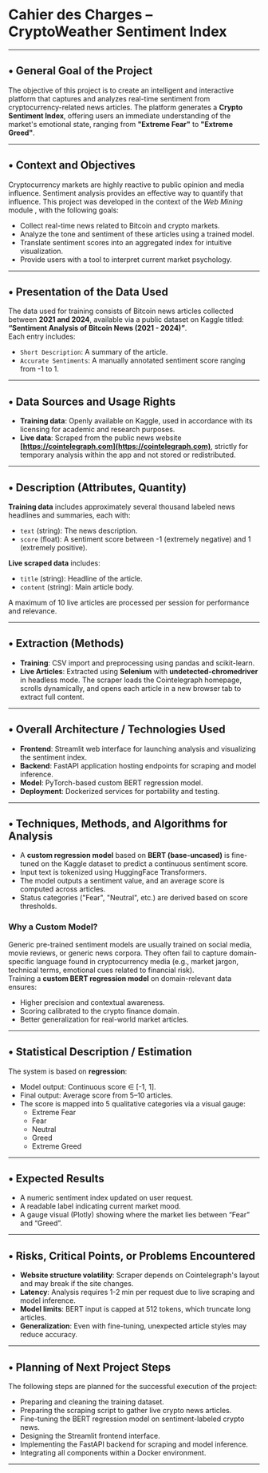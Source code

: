 # Cahier des Charges – CryptoWeather Sentiment Index

---

## • General Goal of the Project  
The objective of this project is to create an intelligent and interactive platform that captures and analyzes real-time sentiment from cryptocurrency-related news articles. The platform generates a **Crypto Sentiment Index**, offering users an immediate understanding of the market's emotional state, ranging from **"Extreme Fear"** to **"Extreme Greed"**.

---

## • Context and Objectives  
Cryptocurrency markets are highly reactive to public opinion and media influence. Sentiment analysis provides an effective way to quantify that influence. This project was developed in the context of the *Web Mining* module , with the following goals:
- Collect real-time news related to Bitcoin and crypto markets.
- Analyze the tone and sentiment of these articles using a trained model.
- Translate sentiment scores into an aggregated index for intuitive visualization.
- Provide users with a tool to interpret current market psychology.

---

## • Presentation of the Data Used  
The data used for training consists of Bitcoin news articles collected between **2021 and 2024**, available via a public dataset on Kaggle titled:  
**“Sentiment Analysis of Bitcoin News (2021 - 2024)”**.  
Each entry includes:
- `Short Description`: A summary of the article.
- `Accurate Sentiments`: A manually annotated sentiment score ranging from -1 to 1.

---

## • Data Sources and Usage Rights  
- **Training data**: Openly available on Kaggle, used in accordance with its licensing for academic and research purposes.  
- **Live data**: Scraped from the public news website **[https://cointelegraph.com](https://cointelegraph.com)**, strictly for temporary analysis within the app and not stored or redistributed.

---

## • Description (Attributes, Quantity)  
**Training data** includes approximately several thousand labeled news headlines and summaries, each with:
- `text` (string): The news description.
- `score` (float): A sentiment score between -1 (extremely negative) and 1 (extremely positive).

**Live scraped data** includes:
- `title` (string): Headline of the article.
- `content` (string): Main article body.

A maximum of 10 live articles are processed per session for performance and relevance.

---

## • Extraction (Methods)  
- **Training**: CSV import and preprocessing using pandas and scikit-learn.
- **Live Articles**: Extracted using **Selenium** with **undetected-chromedriver** in headless mode. The scraper loads the Cointelegraph homepage, scrolls dynamically, and opens each article in a new browser tab to extract full content.

---

## • Overall Architecture / Technologies Used  
- **Frontend**: Streamlit web interface for launching analysis and visualizing the sentiment index.
- **Backend**: FastAPI application hosting endpoints for scraping and model inference.
- **Model**: PyTorch-based custom BERT regression model.
- **Deployment**: Dockerized services for portability and testing.

---

## • Techniques, Methods, and Algorithms for Analysis  
- A **custom regression model** based on **BERT (base-uncased)** is fine-tuned on the Kaggle dataset to predict a continuous sentiment score.
- Input text is tokenized using HuggingFace Transformers.
- The model outputs a sentiment value, and an average score is computed across articles.
- Status categories ("Fear", "Neutral", etc.) are derived based on score thresholds.

### Why a Custom Model?  
Generic pre-trained sentiment models are usually trained on social media, movie reviews, or generic news corpora. They often fail to capture domain-specific language found in cryptocurrency media (e.g., market jargon, technical terms, emotional cues related to financial risk).  
Training a **custom BERT regression model** on domain-relevant data ensures:
- Higher precision and contextual awareness.
- Scoring calibrated to the crypto finance domain.
- Better generalization for real-world market articles.

---

## • Statistical Description / Estimation  
The system is based on **regression**:
- Model output: Continuous score ∈ [-1, 1].
- Final output: Average score from 5–10 articles.
- The score is mapped into 5 qualitative categories via a visual gauge:
  - Extreme Fear
  - Fear
  - Neutral
  - Greed
  - Extreme Greed

---

## • Expected Results  
- A numeric sentiment index updated on user request.
- A readable label indicating current market mood.
- A gauge visual (Plotly) showing where the market lies between “Fear” and “Greed”.

---

## • Risks, Critical Points, or Problems Encountered  
- **Website structure volatility**: Scraper depends on Cointelegraph's layout and may break if the site changes.
- **Latency**: Analysis requires 1-2 min per request due to live scraping and model inference.
- **Model limits**: BERT input is capped at 512 tokens, which  truncate long articles.
- **Generalization**: Even with fine-tuning, unexpected article styles may reduce accuracy.

---

## • Planning of Next Project Steps  
The following steps are planned for the successful execution of the project:

-  Preparing and cleaning the training dataset.  
-  Preparing the scraping script to gather live crypto news articles.  
-  Fine-tuning the BERT regression model on sentiment-labeled crypto news.  
-  Designing the Streamlit frontend interface.  
-  Implementing the FastAPI backend for scraping and model inference.  
-  Integrating all components within a Docker environment.  
---
